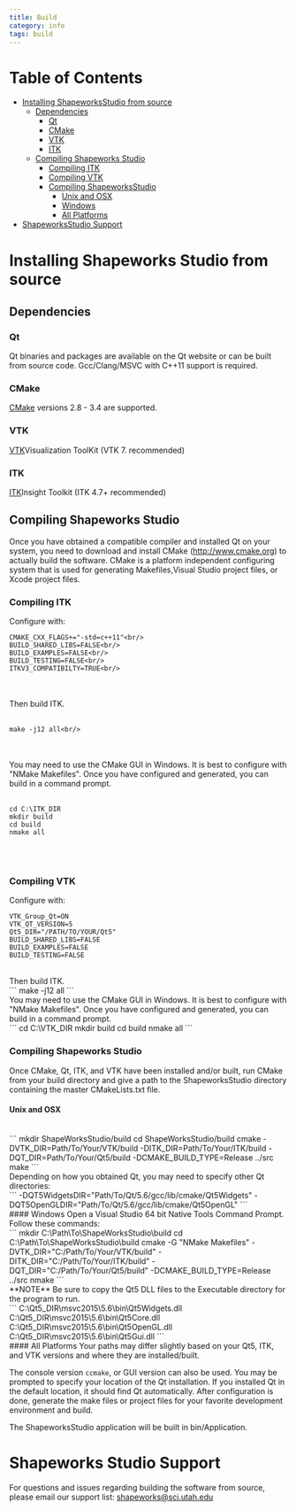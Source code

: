 ```yaml
---
title: Build
category: info
tags: build
---
```


Table of Contents
=================

* [Installing ShapeworksStudio from source](#installing-shapeworks-studio-from-source)
    * [Dependencies](#dependencies)
        * [Qt](#qt)
        * [CMake](#cmake)
        * [VTK](#vtk)
        * [ITK](#itk)
    * [Compiling Shapeworks Studio](#compiling-shapeworks-studio)
        * [Compiling ITK](#compiling-itk)
        * [Compiling VTK](#compiling-vtk)
        * [Compiling ShapeworksStudio](#compiling-shapeworks-studio-1)
            * [Unix and OSX](#unix-and-osx)
            * [Windows](#windows)
            * [All Platforms](#all-platforms)
* [ShapeworksStudio Support](#shapeworks-studio-support)

<!-- Created by [gh-md-toc](https://github.com/ekalinin/github-markdown-toc) -->

# Installing Shapeworks Studio from source

## Dependencies

### Qt

Qt binaries and packages are available on the Qt website or can be built 
from source code. Gcc/Clang/MSVC with C++11 support is required.

### CMake

[CMake](https://cmake.org/) versions 2.8 - 3.4 are supported.

### VTK

[VTK](http://www.vtk.org/)Visualization ToolKit (VTK 7. recommended) 

### ITK

[ITK](http://www.itk.org/)Insight Toolkit (ITK 4.7+ recommended) 


## Compiling Shapeworks Studio

Once you have obtained a compatible compiler and installed Qt on your system, you need to
download and install CMake (http://www.cmake.org) to actually build the software.
CMake is a platform independent configuring system that is used for generating Makefiles,Visual Studio project files, or Xcode project files.

### Compiling ITK

Configure with:
<br/>
```
CMAKE_CXX_FLAGS+="-std=c++11"<br/>
BUILD_SHARED_LIBS=FALSE<br/>
BUILD_EXAMPLES=FALSE<br/>
BUILD_TESTING=FALSE<br/>
ITKV3_COMPATIBILTY=TRUE<br/>
```
<br/><br/>
Then build ITK.
<br/><br/>
```
make -j12 all<br/>
```
<br/><br/>
You may need to use the CMake GUI in Windows. It is best to configure with "NMake Makefiles". Once you have configured and generated, you can build in a command prompt.
<br/><br/>
```
cd C:\ITK_DIR
mkdir build
cd build
nmake all
```
<br/><br/>

### Compiling VTK

Configure with:
<br/>
```
VTK_Group_Qt=ON
VTK_QT_VERSION=5
Qt5_DIR="/PATH/TO/YOUR/Qt5"
BUILD_SHARED_LIBS=FALSE
BUILD_EXAMPLES=FALSE
BUILD_TESTING=FALSE
```
<br/>
Then build ITK.
<br/>
```
make -j12 all
```
<br/>
You may need to use the CMake GUI in Windows. It is best to configure with "NMake Makefiles". Once you have configured and generated, you can build in a command prompt.
<br/>
```
cd C:\VTK_DIR
mkdir build
cd build
nmake all
```
<br/>

### Compiling Shapeworks Studio
Once CMake, Qt, ITK, and VTK have been installed and/or built, run CMake from your build directory and give a path to the ShapeworksStudio directory containing the master CMakeLists.txt file.

#### Unix and OSX
<br/>
```
mkdir ShapeWorksStudio/build
cd ShapeWorksStudio/build
cmake -DVTK_DIR=Path/To/Your/VTK/build -DITK_DIR=Path/To/Your/ITK/build -DQT_DIR=Path/To/Your/Qt5/build -DCMAKE_BUILD_TYPE=Release ../src
make
```
<br/>
Depending on how you obtained Qt, you may need to specify other Qt directories:
<br/>
```
-DQT5WidgetsDIR="Path/To/Qt/5.6/gcc/lib/cmake/Qt5Widgets"
-DQT5OpenGLDIR="Path/To/Qt/5.6/gcc/lib/cmake/Qt5OpenGL"
```
<br/>
#### Windows
Open a Visual Studio 64 bit Native Tools Command Prompt.
Follow these commands:
<br/>
```
mkdir C:\Path\To\ShapeWorksStudio\build
cd C:\Path\To\ShapeWorksStudio\build
cmake -G "NMake Makefiles" -DVTK_DIR="C:/Path/To/Your/VTK/build" -DITK_DIR="C:/Path/To/Your/ITK/build" -DQT_DIR="C:/Path/To/Your/Qt5/build" -DCMAKE_BUILD_TYPE=Release ../src
nmake
```
<br/>
**NOTE** Be sure to copy the Qt5 DLL files to the Executable directory for the program to run.
<br/>
```
C:\Qt5_DIR\msvc2015\5.6\bin\Qt5Widgets.dll
C:\Qt5_DIR\msvc2015\5.6\bin\Qt5Core.dll
C:\Qt5_DIR\msvc2015\5.6\bin\Qt5OpenGL.dll
C:\Qt5_DIR\msvc2015\5.6\bin\Qt5Gui.dll
```
<br/>
#### All Platforms
Your paths may differ slightly based on your Qt5, ITK, and VTK versions and where they are installed/built.

The console version ``ccmake``, or GUI version can also be used.
You may be prompted to specify your location of the Qt installation.
If you installed Qt in the default location, it should find Qt automatically.
After configuration is done, generate the make files or project files for your favorite
development environment and build.

The ShapeworksStudio application will be built in bin/Application.

# Shapeworks Studio Support

For questions and issues regarding building the software from source,
    please email our support list: [shapeworks@sci.utah.edu](mailto:shapeworks@sci.utah.edu)
